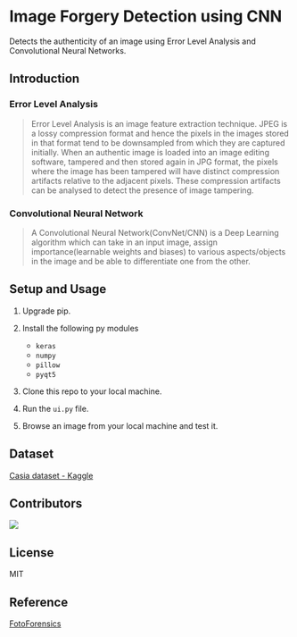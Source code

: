 # Image Forgery Detection using CNN

Detects the authenticity of an image using Error Level Analysis and Convolutional Neural Networks.

## Introduction

### Error Level Analysis
 > Error Level Analysis is an image feature extraction technique. JPEG is a lossy compression format and hence the pixels in the images stored in that format tend to be downsampled from which they are captured initially. When an authentic image is loaded into an image editing software, tampered and then stored again in JPG format, the pixels where the image has been tampered will have distinct compression artifacts relative to the adjacent pixels. These compression artifacts can be analysed to detect the presence of image tampering.  

### Convolutional Neural Network
 > A Convolutional Neural Network(ConvNet/CNN) is a Deep Learning algorithm which can take in an input image, assign importance(learnable weights and biases) to various aspects/objects in the image and be able to differentiate one from the other.

## Setup and Usage

1. Upgrade pip.
2. Install the following py modules

    * ```keras```
    * ```numpy```
    * ```pillow```
    * ```pyqt5```
3. Clone this repo to your local machine.
4. Run the ```ui.py``` file.
5. Browse an image from your local machine and test it.

## Dataset
[Casia dataset - Kaggle](https://www.kaggle.com/sophatvathana/casia-dataset)


## Contributors
<a href="https://github.com/0xsp/image-forgery-detection/graphs/contributors">
  <img src="https://contrib.rocks/image?repo=0xsp/image-forgery-detection" />
</a>

## License
MIT

## Reference  
[FotoForensics](https://fotoforensics.com/)
